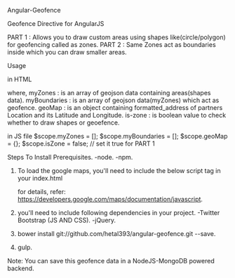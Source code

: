 Angular-Geofence

Geofence Directive for AngularJS

PART 1 : Allows you to draw custom areas using shapes like(circle/polygon) for geofencing called as zones.
PART 2 : Same Zones act as boundaries inside which you can draw smaller areas.

Usage

in HTML

<ng-geofence zones="myZones" boundaries="myBoundaries" geo-map="geoMap" is-zone="isZone"></ng-geofence>

where,
myZones : is an array of geojson data containing areas(shapes data).
myBoundaries : is an array of geojson data(myZones) which act as geofence.
geoMap : is an object containing formatted_address of partners Location and its Latitude and Longitude.
is-zone : is boolean value to check whether to draw shapes or geoefence.

in JS file
$scope.myZones = [];
$scope.myBoundaries = [];
$scope.geoMap = {};
$scope.isZone = false; // set it true for PART 1

Steps To Install
Prerequisites.
	-node.
	-npm.

1) To load the google maps, you'll need to include the below script tag in your index.html
	<script src="https://maps.googleapis.com/maps/api/js?key=YOUR_API_KEY&libraries=drawing,places"></script>
	for details, refer: https://developers.google.com/maps/documentation/javascript.

2) you'll need to include following dependencies in your project.
	-Twitter Bootstrap (JS AND CSS).
	-jQuery.

3) bower install git://github.com/hetal393/angular-geofence.git --save.

4) gulp.


Note: You can save this geofence data in a NodeJS-MongoDB powered backend.
